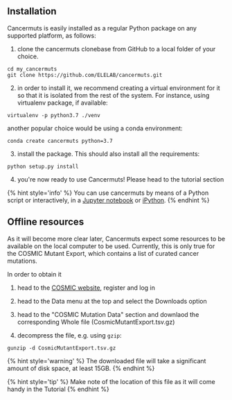 ## Installation

Cancermuts is easily installed as a regular Python package on any supported
platform, as follows:

1. clone the cancermuts clonebase from GitHub to a local folder of your choice.

```
cd my_cancermuts
git clone https://github.com/ELELAB/cancermuts.git
```

2. in order to install it, we recommend creating a virtual environment for it
so that it is isolated from the rest of the system. For instance, using
virtualenv package, if available:

```
virtualenv -p python3.7 ./venv
```

another popular choice would be using a conda environment:

```
conda create cancermuts python=3.7
```

3. install the package. This should also install all the requirements:

```
python setup.py install
```

4. you're now ready to use Cancermuts! Please head to the tutorial section 

{% hint style='info' %}
You can use cancermuts by means of a Python script or interactively, in a
[Jupyter notebook](https://jupyter.org) or [iPython](https://ipython.org).
{% endhint %}

## Offline resources

As it will become more clear later, Cancermuts expect some resources to be
available on the local computer to be used. Currently, this is only true
for the COSMIC Mutant Export, which contains a list of curated cancer mutations.

In order to obtain it
1. head to the [COSMIC website](https://cancer.sanger.ac.uk/cosmic), 
register and log in

2. head to the Data menu at the top and select the Downloads option

3. head to the "COSMIC Mutation Data" section and downlaod the corresponding
Whole file (CosmicMutantExport.tsv.gz)

4. decompress the file, e.g. using `gzip`:
```
gunzip -d CosmicMutantExport.tsv.gz
```

{% hint style='warning' %}
The downloaded file will take a significant amount of disk space, at least 15GB.
{% endhint %}

{% hint style='tip' %}
Make note of the location of this file as it will come handy in the Tutorial
{% endhint %}
